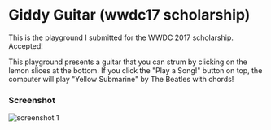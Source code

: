 # Giddy Guitar (wwdc17 scholarship)
This is the playground I submitted for the WWDC 2017 scholarship. Accepted!

This playground presents a guitar that you can strum by clicking on the lemon slices at the bottom. If you click the "Play a Song!" button on top, the computer will play "Yellow Submarine" by The Beatles with chords!

### Screenshot
![screenshot 1](https://github.com/Phacometer/Giddy-Guitar-wwdc17scholarship/blob/master/screenshot1.png)
